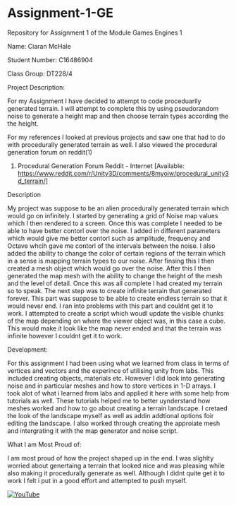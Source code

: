 # Assignment-1-GE
Repository for Assignment 1 of the Module Games Engines 1

Name: Ciaran McHale

Student Number: C16486904

Class Group: DT228/4

Project Description:

For my Assignment I have decided to attempt to code proceduarlly generated terrain. I will attempt to complete this by using pseudorandom noise to generate a height map and then choose terrain types according the the height. 

For my references I looked at previous projects and saw one that had to do with procedurally generated terrain as well. 
I also viewed the procedural generation forum on reddit(1)

1. Procedural Generation Forum Reddit - Internet [Available: https://www.reddit.com/r/Unity3D/comments/8myoiw/procedural_unity3d_terrain/]

Description

My project was suppose to be an alien procedurally generated terrain which would go on infinitely. I started by generating a grid of Noise map values which I then rendered to a screen. Once this was complete I needed to be able to have better contorl over the noise. I added in different parameters which would give me better contorl such as amplitude, frequency and Octave whcih gave me contorl of the intervals between the noise. I also added the ability to change the color of certain regions of the terrain which in a sense is mapping terrain types to our noise. After finsing this I then created a mesh object which would go over the noise. After this I then generated the map mesh with the ability to change the height of the mesh and the level of detail. Once this was all complete I had created my terrain so to speak. The next step was to create infinite terrain that generated forever. This part was suppose to be able to create endless terrain so that it would never end. I ran into problems with this part and couldnt get it to work. I attempted to create a script which woudl update the visible chunks of the map depending on where the viewer object was, in this case a cube. This would make it look like the map never ended and that the terrain was infinite however I couldnt get it to work. 

Development:

For this assignment I had been using what we learned from class in terms of vertices and vectors and the experince of utilising unity from labs. This included creating objects, materials etc. However I did look into generating noise and in particular meshes and how to store vertices in 1-D arrays. I took alot of what i learned from labs and applied it here with some help from tutorials as well. These tutorials helped me to better uynderstand how meshes worked and how to go about creating a terrain landscape. I cretaed the look of the landscape myself as well as addin addtional options foir editing the landscape. I also worked through creating the approiate mesh and intergrating it with the map generator and noise script. 

What I am Most Proud of:

I am most proud of how the project shaped up in the end. I was slighlty worried about genertaing a terrain that looked nice and was pleasing while also making it procedurally generate as well. Although I didnt quite get it to work I felt i put in a good effort and attempted to push myself. 

[![YouTube](https://i9.ytimg.com/vi/ZMA89F9vDUM/mq2.jpg?sqp=CMDZj_8F&rs=AOn4CLBEjRjZ5I5CQQQO4uQCZ5Iw-eZ1cQ)](https://www.youtube.com/watch?v=ZMA89F9vDUM)





